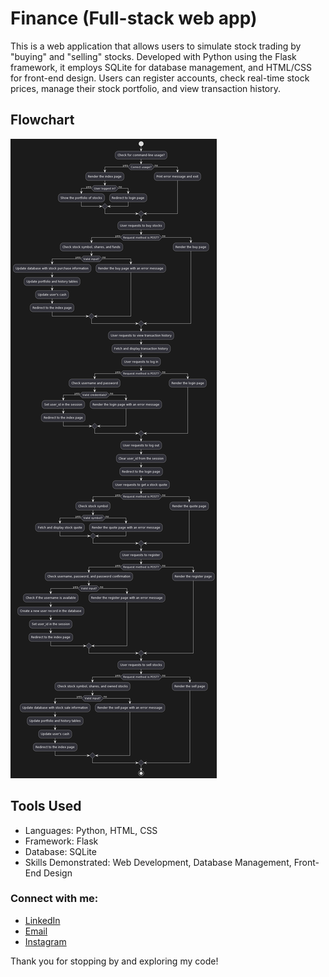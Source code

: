 # Finance (Full-stack web app)
This is a web application that allows users to simulate stock trading by "buying" and "selling" stocks. Developed with Python using the Flask framework, it employs SQLite for database management, and HTML/CSS for front-end design. Users can register accounts, check real-time stock prices, manage their stock portfolio, and view transaction history.

## Flowchart
![Flowchart](flowchart.png)

## Tools Used
- Languages: Python, HTML, CSS
- Framework: Flask
- Database: SQLite
- Skills Demonstrated: Web Development, Database Management, Front-End Design

### Connect with me:
- [LinkedIn](https://www.linkedin.com/in/joshuaowm/)
- [Email](mailto:joshuaowm@gmail.com)
- [Instagram](https://www.instagram.com/joshuaowm/)

Thank you for stopping by and exploring my code!